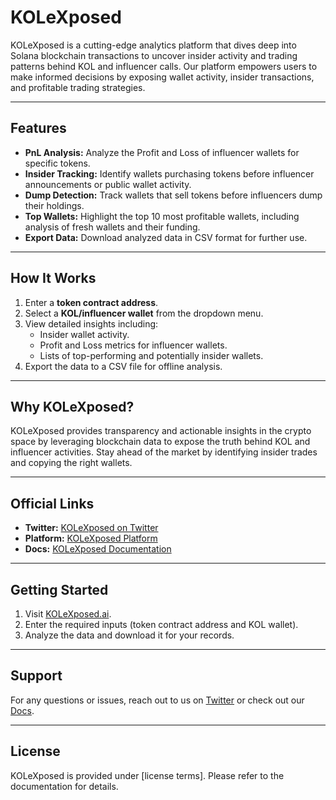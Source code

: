# KOLeXposed

KOLeXposed is a cutting-edge analytics platform that dives deep into Solana blockchain transactions to uncover insider activity and trading patterns behind KOL and influencer calls. Our platform empowers users to make informed decisions by exposing wallet activity, insider transactions, and profitable trading strategies.

---

## Features
- **PnL Analysis:** Analyze the Profit and Loss of influencer wallets for specific tokens.
- **Insider Tracking:** Identify wallets purchasing tokens before influencer announcements or public wallet activity.
- **Dump Detection:** Track wallets that sell tokens before influencers dump their holdings.
- **Top Wallets:** Highlight the top 10 most profitable wallets, including analysis of fresh wallets and their funding.
- **Export Data:** Download analyzed data in CSV format for further use.

---

## How It Works
1. Enter a **token contract address**.
2. Select a **KOL/influencer wallet** from the dropdown menu.
3. View detailed insights including:
   - Insider wallet activity.
   - Profit and Loss metrics for influencer wallets.
   - Lists of top-performing and potentially insider wallets.
4. Export the data to a CSV file for offline analysis.

---

## Why KOLeXposed?
KOLeXposed provides transparency and actionable insights in the crypto space by leveraging blockchain data to expose the truth behind KOL and influencer activities. Stay ahead of the market by identifying insider trades and copying the right wallets.

---

## Official Links
- **Twitter:** [KOLeXposed on Twitter](https://x.com/kolexposed)
- **Platform:** [KOLeXposed Platform](https://kolexposed.ai)
- **Docs:** [KOLeXposed Documentation]([https://docs.kolexposed.ai](https://read.kolexposed.ai/))

---

## Getting Started
1. Visit [KOLeXposed.ai](https://kolexposed.ai).
2. Enter the required inputs (token contract address and KOL wallet).
3. Analyze the data and download it for your records.

---

## Support
For any questions or issues, reach out to us on [Twitter](https://x.com/kolexposed) or check out our [Docs](https://docs.kolexposed.ai).

---

## License
KOLeXposed is provided under [license terms]. Please refer to the documentation for details.
